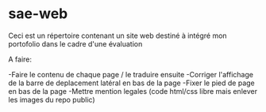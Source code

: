 # sae-web
 Ceci est un répertoire contenant un site web destiné à intégré mon portofolio dans le cadre d'une évaluation

 A faire:

-Faire le contenu de chaque page / le traduire ensuite
-Corriger l'affichage de la barre de deplacement latéral en bas de la page
-Fixer le pied de page en bas de la page
-Mettre mention legales (code html/css libre mais enlever les images du repo public)
